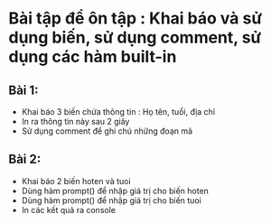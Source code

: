 # Bài tập để ôn tập : Khai báo và sử dụng biến, sử dụng comment, sử dụng các hàm built-in

## Bài 1:
- Khai báo 3 biến chứa thông tin : Họ tên, tuổi, địa chỉ
- In ra thông tin này sau 2 giây
- Sử dụng comment để ghi chú những đoạn mã

## Bài 2:
- Khai báo 2 biến hoten và tuoi
- Dùng hàm prompt() để nhập giá trị cho biến hoten
- Dùng hàm prompt() để nhập giá trị cho biến tuoi
- In các kết quả ra console